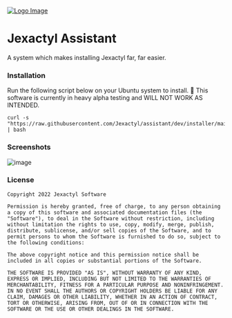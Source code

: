 [![Logo Image](https://cdn.discordapp.com/attachments/1012411945141424218/1012430446556090468/JexactylBannerBasic.jpg)](https://jexactyl.com)

# Jexactyl Assistant
A system which makes installing Jexactyl far, far easier.

### Installation
Run the following script below on your Ubuntu system to install.
:construction: This software is currently in heavy alpha testing and WILL NOT WORK AS INTENDED.

```
curl -s "https://raw.githubusercontent.com/Jexactyl/assistant/dev/installer/main" | bash
```

### Screenshots
![image](https://user-images.githubusercontent.com/72230943/195948733-fc30c2ff-ed17-418b-9be2-cf0d5786a85c.png)

### License
```
Copyright 2022 Jexactyl Software

Permission is hereby granted, free of charge, to any person obtaining a copy of this software and associated documentation files (the "Software"), to deal in the Software without restriction, including without limitation the rights to use, copy, modify, merge, publish, distribute, sublicense, and/or sell copies of the Software, and to permit persons to whom the Software is furnished to do so, subject to the following conditions:

The above copyright notice and this permission notice shall be included in all copies or substantial portions of the Software.

THE SOFTWARE IS PROVIDED "AS IS", WITHOUT WARRANTY OF ANY KIND, EXPRESS OR IMPLIED, INCLUDING BUT NOT LIMITED TO THE WARRANTIES OF MERCHANTABILITY, FITNESS FOR A PARTICULAR PURPOSE AND NONINFRINGEMENT. IN NO EVENT SHALL THE AUTHORS OR COPYRIGHT HOLDERS BE LIABLE FOR ANY CLAIM, DAMAGES OR OTHER LIABILITY, WHETHER IN AN ACTION OF CONTRACT, TORT OR OTHERWISE, ARISING FROM, OUT OF OR IN CONNECTION WITH THE SOFTWARE OR THE USE OR OTHER DEALINGS IN THE SOFTWARE.
```
